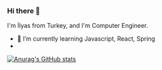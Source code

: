 ### Hi there 👋

I'm İlyas from Turkey, and I'm Computer Engineer.

- 🌱 I’m currently learning Javascript, React, Spring
- 

[![Anurag's GitHub stats](https://github-readme-stats.vercel.app/api?username=ilyaskrt&show_icons=true&theme=merko)](https://github.com/anuraghazra/github-readme-stats)

<!--
**ilyaskrt/ilyaskrt** is a ✨ _special_ ✨ repository because its `README.md` (this file) appears on your GitHub profile.

Here are some ideas to get you started:

- 🔭 I’m currently working on ...
- 👯 I’m looking to collaborate on ...
- 🤔 I’m looking for help with ...
- 💬 Ask me about ...
- 📫 How to reach me: ...
- 😄 Pronouns: ...
- ⚡ Fun fact: ...
-->
